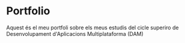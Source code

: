 # Portfolio
Aquest és el meu portfoli sobre els meus estudis del cicle superiro de Desenvolupament d'Aplicacions Multiplataforma (DAM)
